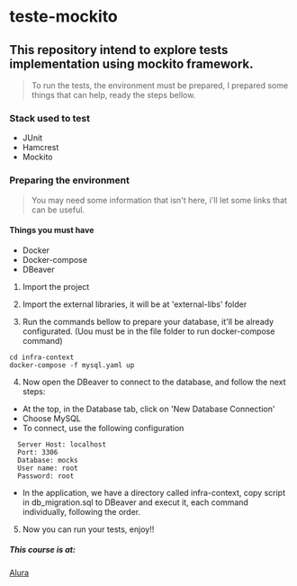 # teste-mockito

## This repository intend to explore tests implementation using mockito framework.

> To run the tests, the environment must be prepared, I prepared some things that can help, ready the steps bellow.

### Stack used to test
 * JUnit
 * Hamcrest
 * Mockito
 
### Preparing the environment
 
> You may need some information that isn't here, i'll let some links that can be useful.
 
#### Things you must have 
 * Docker
 * Docker-compose
 * DBeaver
 
1. Import the project

2. Import the external libraries, it will be at 'external-libs' folder

3. Run the commands bellow to prepare your database, it'll be already configurated. (Uou must be in the file folder to run docker-compose command) 

``` 
cd infra-context
docker-compose -f mysql.yaml up 
```

4. Now open the DBeaver to connect to the database, and follow the next steps:
  * At the top, in the Database tab, click on 'New Database Connection'
  * Choose MySQL
  * To connect, use the following configuration
```
  Server Host: localhost
  Port: 3306
  Database: mocks
  User name: root
  Password: root
```  
  * In the application, we have a directory called infra-context, copy script in db_migration.sql to DBeaver and execut it, each command individually, following the order.
  
5. Now you can run your tests, enjoy!!

##### This course is at:
[Alura](https://www.alura.com.br/)
